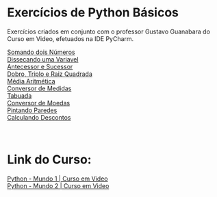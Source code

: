 # Exercícios de Python Básicos

Exercícios criados em conjunto com o professor Gustavo Guanabara do Curso em Video, efetuados na IDE PyCharm.

<a href="https://github.com/jerrayner/CursoemVideoPY/blob/main/aula006.py">Somando dois Números</a><br>
<a href="https://github.com/jerrayner/CursoemVideoPY/blob/main/ex004.py">Dissecando uma Variavel</a><br>
<a href="https://github.com/jerrayner/CursoemVideoPY/blob/main/ex005.py">Antecessor e Sucessor</a><br>
<a href="https://github.com/jerrayner/CursoemVideoPY/blob/main/ex006.py">Dobro, Triplo e Raiz Quadrada</a><br>
<a href="https://github.com/jerrayner/CursoemVideoPY/blob/main/ex007.py">Média Aritmética</a><br>
<a href="https://github.com/jerrayner/CursoemVideoPY/blob/main/ex008.py">Conversor de Medidas</a><br>
<a href="https://github.com/jerrayner/CursoemVideoPY/blob/main/ex009.py">Tabuada</a><br>
<a href ="https://github.com/jerrayner/CursoemVideoPY/blob/main/ex010.py">Conversor de Moedas</a><br>
<a href ="https://github.com/jerrayner/CursoemVideoPY/blob/main/ex011.py">Pintando Paredes</a><br>
<a href ="https://github.com/jerrayner/CursoemVideoPY/blob/main/ex012.py">Calculando Descontos</a><br><br><br>


# Link do Curso:
 <a href="https://www.cursoemvideo.com/curso/python-3-mundo-1/">Python - Mundo 1 | Curso em Video</a><br>
 <a href="https://www.cursoemvideo.com/curso/python-3-mundo-2/">Python - Mundo 2 | Curso em Video</a>
   
   
